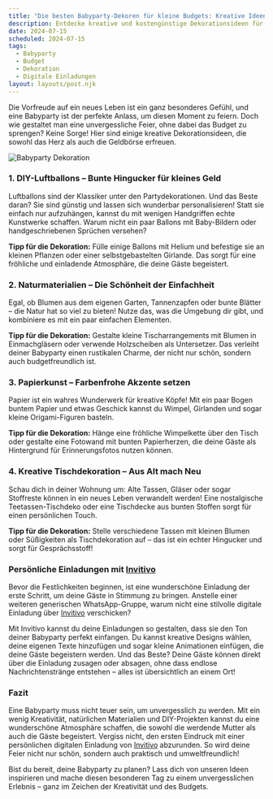 ```yaml
---
title: "Die besten Babyparty-Dekoren für kleine Budgets: Kreative Ideen für eine unvergessliche Feier"
description: Entdecke kreative und kostengünstige Dekorationsideen für eine Babyparty, die im Gedächtnis bleibt, inklusive Tipps für persönliche digitale Einladungen.
date: 2024-07-15
scheduled: 2024-07-15
tags:
  - Babyparty
  - Budget
  - Dekoration
  - Digitale Einladungen
layout: layouts/post.njk
---
```


Die Vorfreude auf ein neues Leben ist ein ganz besonderes Gefühl, und eine Babyparty ist der perfekte Anlass, um diesen Moment zu feiern. Doch wie gestaltet man eine unvergessliche Feier, ohne dabei das Budget zu sprengen? Keine Sorge! Hier sind einige kreative Dekorationsideen, die sowohl das Herz als auch die Geldbörse erfreuen.

![Babyparty Dekoration](/img/babyparty-deko.webp)

### 1. **DIY-Luftballons – Bunte Hingucker für kleines Geld**

Luftballons sind der Klassiker unter den Partydekorationen. Und das Beste daran? Sie sind günstig und lassen sich wunderbar personalisieren! Statt sie einfach nur aufzuhängen, kannst du mit wenigen Handgriffen echte Kunstwerke schaffen. Warum nicht ein paar Ballons mit Baby-Bildern oder handgeschriebenen Sprüchen versehen? 

**Tipp für die Dekoration:** Fülle einige Ballons mit Helium und befestige sie an kleinen Pflanzen oder einer selbstgebastelten Girlande. Das sorgt für eine fröhliche und einladende Atmosphäre, die deine Gäste begeistert.

### 2. **Naturmaterialien – Die Schönheit der Einfachheit**

Egal, ob Blumen aus dem eigenen Garten, Tannenzapfen oder bunte Blätter – die Natur hat so viel zu bieten! Nutze das, was die Umgebung dir gibt, und kombiniere es mit ein paar einfachen Elementen. 

**Tipp für die Dekoration:** Gestalte kleine Tischarrangements mit Blumen in Einmachgläsern oder verwende Holzscheiben als Untersetzer. Das verleiht deiner Babyparty einen rustikalen Charme, der nicht nur schön, sondern auch budgetfreundlich ist.

### 3. **Papierkunst – Farbenfrohe Akzente setzen**

Papier ist ein wahres Wunderwerk für kreative Köpfe! Mit ein paar Bogen buntem Papier und etwas Geschick kannst du Wimpel, Girlanden und sogar kleine Origami-Figuren basteln. 

**Tipp für die Dekoration:** Hänge eine fröhliche Wimpelkette über den Tisch oder gestalte eine Fotowand mit bunten Papierherzen, die deine Gäste als Hintergrund für Erinnerungsfotos nutzen können. 

### 4. **Kreative Tischdekoration – Aus Alt mach Neu**

Schau dich in deiner Wohnung um: Alte Tassen, Gläser oder sogar Stoffreste können in ein neues Leben verwandelt werden! Eine nostalgische Teetassen-Tischdeko oder eine Tischdecke aus bunten Stoffen sorgt für einen persönlichen Touch.

**Tipp für die Dekoration:** Stelle verschiedene Tassen mit kleinen Blumen oder Süßigkeiten als Tischdekoration auf – das ist ein echter Hingucker und sorgt für Gesprächsstoff!

### **Persönliche Einladungen mit [Invitivo](https://invitivo.com/create)**

Bevor die Festlichkeiten beginnen, ist eine wunderschöne Einladung der erste Schritt, um deine Gäste in Stimmung zu bringen. Anstelle einer weiteren generischen WhatsApp-Gruppe, warum nicht eine stilvolle digitale Einladung über [Invitivo](https://invitivo.com) verschicken? 

Mit Invitivo kannst du deine Einladungen so gestalten, dass sie den Ton deiner Babyparty perfekt einfangen. Du kannst kreative Designs wählen, deine eigenen Texte hinzufügen und sogar kleine Animationen einfügen, die deine Gäste begeistern werden. Und das Beste? Deine Gäste können direkt über die Einladung zusagen oder absagen, ohne dass endlose Nachrichtenstränge entstehen – alles ist übersichtlich an einem Ort! 

### **Fazit**

Eine Babyparty muss nicht teuer sein, um unvergesslich zu werden. Mit ein wenig Kreativität, natürlichen Materialien und DIY-Projekten kannst du eine wunderschöne Atmosphäre schaffen, die sowohl die werdende Mutter als auch die Gäste begeistert. Vergiss nicht, den ersten Eindruck mit einer persönlichen digitalen Einladung von [Invitivo](https://invitivo.com) abzurunden. So wird deine Feier nicht nur schön, sondern auch praktisch und umweltfreundlich!

Bist du bereit, deine Babyparty zu planen? Lass dich von unseren Ideen inspirieren und mache diesen besonderen Tag zu einem unvergesslichen Erlebnis – ganz im Zeichen der Kreativität und des Budgets.
